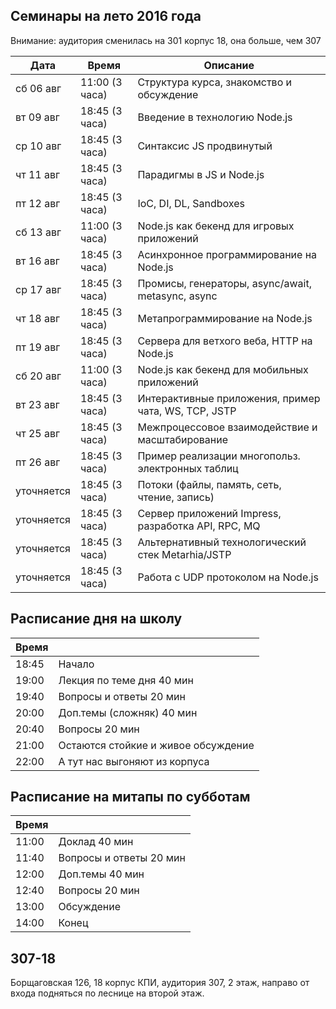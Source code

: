 ## Семинары на лето 2016 года

Внимание: аудитория сменилась на 301 корпус 18, она больше, чем 307

| Дата       | Время          | Описание   |
|---         |---             |---         |
| сб 06 авг  | 11:00 (3 часа) | Структура курса, знакомство и обсуждение             |
| вт 09 авг  | 18:45 (3 часа) | Введение в технологию Node.js                        |
| ср 10 авг  | 18:45 (3 часа) | Синтаксис JS продвинутый                             |
| чт 11 авг  | 18:45 (3 часа) | Парадигмы в JS и Node.js                             |
| пт 12 авг  | 18:45 (3 часа) | IoC, DI, DL, Sandboxes                               |
| сб 13 авг  | 11:00 (3 часа) | Node.js как бекенд для игровых приложений            |
| вт 16 авг  | 18:45 (3 часа) | Асинхронное программирование на Node.js              |
| ср 17 авг  | 18:45 (3 часа) | Промисы, генераторы, async/await, metasync, async    |
| чт 18 авг  | 18:45 (3 часа) | Метапрограммирование на Node.js                      |
| пт 19 авг  | 18:45 (3 часа) | Сервера для ветхого веба, HTTP на Node.js            |
| сб 20 авг  | 11:00 (3 часа) | Node.js как бекенд для мобильных приложений          |
| вт 23 авг  | 18:45 (3 часа) | Интерактивные приложения, пример чата, WS, TCP, JSTP |
| чт 25 авг  | 18:45 (3 часа) | Межпроцессовое взаимодействие и масштабирование      |
| пт 26 авг  | 18:45 (3 часа) | Пример реализации многопольз. электронных таблиц     |
| уточняется | 18:45 (3 часа) | Потоки (файлы, память, сеть, чтение, запись)         |
| уточняется | 18:45 (3 часа) | Сервер приложений Impress, разработка API, RPC, MQ   |
| уточняется | 18:45 (3 часа) | Альтернативный технологический стек Metarhia/JSTP    |
| уточняется | 18:45 (3 часа) | Работа с UDP протоколом на Node.js                   |

## Расписание дня на школу

| Время |     |
|---    |---  |
| 18:45 | Начало                              |
| 19:00 | Лекция по теме дня 40 мин           |
| 19:40 | Вопросы и ответы 20 мин             |
| 20:00 | Доп.темы (сложняк) 40 мин           |
| 20:40 | Вопросы 20 мин                      |
| 21:00 | Остаются стойкие и живое обсуждение |
| 22:00 | А тут нас выгоняют из корпуса       |

## Расписание на митапы по субботам

| Время |     |
|---    |---  |
| 11:00 | Доклад 40 мин           |
| 11:40 | Вопросы и ответы 20 мин |
| 12:00 | Доп.темы 40 мин         |
| 12:40 | Вопросы 20 мин          |
| 13:00 | Обсуждение              |
| 14:00 | Конец                   |

## 307-18

Борщаговская 126, 18 корпус КПИ, аудитория 307,
2 этаж, направо от входа подняться по леснице на второй этаж.
